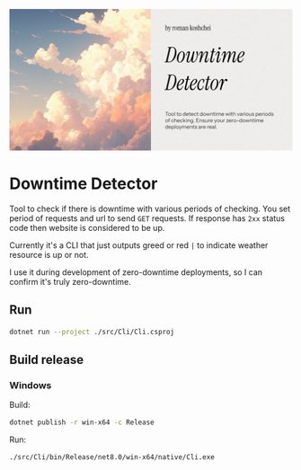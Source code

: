 ![Banner](./assets/downtime-detector-repository-preview.png)

# Downtime Detector

Tool to check if there is downtime with various periods of checking.
You set period of requests and url to send `GET` requests.
If response has `2xx` status code then website is considered to be up.

Currently it's a CLI that just outputs greed or red `|` to indicate weather resource is up or not.

I use it during development of zero-downtime deployments, so I can confirm it's truly zero-downtime.

## Run

```bash
dotnet run --project ./src/Cli/Cli.csproj
```

## Build release

### Windows

Build:

```bash
dotnet publish -r win-x64 -c Release
```

Run:

```bash
./src/Cli/bin/Release/net8.0/win-x64/native/Cli.exe
```
